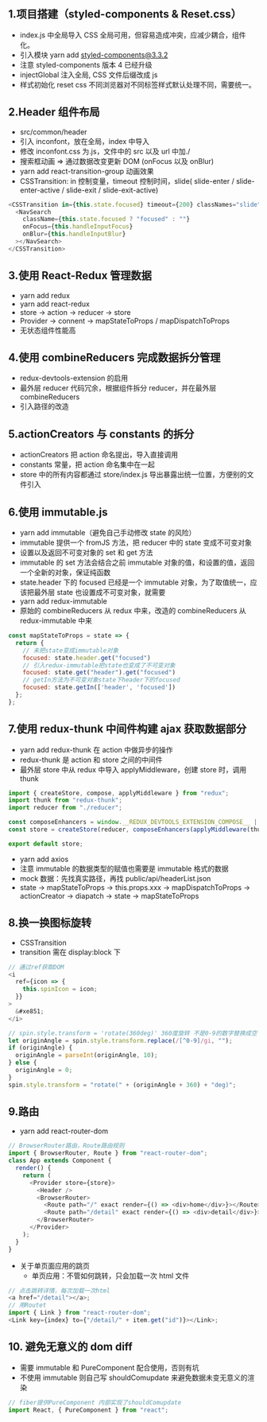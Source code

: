## 1.项目搭建（styled-components & Reset.css）

- index.js 中全局导入 CSS 全局可用，但容易造成冲突，应减少耦合，组件化。
- 引入模块 yarn add styled-components@3.3.2
- 注意 styled-components 版本 4 已经升级
- injectGlobal 注入全局, CSS 文件后缀改成 js
- 样式初始化 reset css 不同浏览器对不同标签样式默认处理不同，需要统一。

## 2.Header 组件布局

- src/common/header
- 引入 inconfont，放在全局，index 中导入
- 修改 inconfont.css 为.js，文件中的 src 以及 url 中加./
- 搜索框动画 => 通过数据改变更新 DOM (onFocus 以及 onBlur)
- yarn add react-transition-group 动画效果
- CSSTransition: in 控制变量，timeout 控制时间，slide( slide-enter / slide-enter-active / slide-exit / slide-exit-active)

```js
<CSSTransition in={this.state.focused} timeout={200} classNames="slide">
  <NavSearch
    className={this.state.focused ? "focused" : ""}
    onFocus={this.handleInputFocus}
    onBlur={this.handleInputBlur}
  ></NavSearch>
</CSSTransition>
```

## 3.使用 React-Redux 管理数据

- yarn add redux
- yarn add react-redux
- store -> action -> reducer -> store
- Provider -> connent -> mapStateToProps / mapDispatchToProps
- 无状态组件性能高

## 4.使用 combineReducers 完成数据拆分管理

- redux-devtools-extension 的启用
- 最外层 reducer 代码冗余，根据组件拆分 reducer，并在最外层 combineReducers
- 引入路径的改造

## 5.actionCreators 与 constants 的拆分

- actionCreators 把 action 命名提出，导入直接调用
- constants 常量，把 action 命名集中在一起
- store 中的所有内容都通过 store/index.js 导出暴露出统一位置，方便别的文件引入

## 6.使用 immutable.js

- yarn add immutable（避免自己手动修改 state 的风险）
- immutable 提供一个 fromJS 方法，把 reducer 中的 state 变成不可变对象
- 设置以及返回不可变对象的 set 和 get 方法
- immutable 的 set 方法会结合之前 immutable 对象的值，和设置的值，返回一个全新的对象，保证纯函数
- state.header 下的 focused 已经是一个 immutable 对象，为了取值统一，应该把最外层 state 也设置成不可变对象，就需要
- yarn add redux-immutable
- 原始的 combineReducers 从 redux 中来，改造的 combineReducers 从 redux-immutable 中来

```js
const mapStateToProps = state => {
  return {
    // 未把state变成immutable对象
    focused: state.header.get("focused")
    // 引入redux-immutable把state也变成了不可变对象
    focused: state.get("header").get("focused")
    // getIn方法为不可变对象state下header下的focused
    focused: state.getIn(['header', 'focused'])
  };
};
```

## 7.使用 redux-thunk 中间件构建 ajax 获取数据部分

- yarn add redux-thunk 在 action 中做异步的操作
- redux-thunk 是 action 和 store 之间的中间件
- 最外层 store 中从 redux 中导入 applyMiddleware，创建 store 时，调用 thunk

```js
import { createStore, compose, applyMiddleware } from "redux";
import thunk from "redux-thunk";
import reducer from "./reducer";

const composeEnhancers = window.__REDUX_DEVTOOLS_EXTENSION_COMPOSE__ || compose;
const store = createStore(reducer, composeEnhancers(applyMiddleware(thunk)));

export default store;
```

- yarn add axios
- 注意 immutable 的数据类型的赋值也需要是 immutable 格式的数据
- mock 数据：先找真实路径，再找 public/api/headerList.json
- state -> mapStateToProps -> this.props.xxx -> mapDispatchToProps -> actionCreator -> diapatch -> state -> mapStateToProps

## 8.换一换图标旋转

- CSSTransition
- transition 需在 display:block 下

```js
// 通过ref获取DOM
<i
  ref={icon => {
    this.spinIcon = icon;
  }}
>
  &#xe851;
</i>
```

```js
// spin.style.transform = 'rotate(360deg)' 360度旋转 不是0-9的数字替换成空
let originAngle = spin.style.transform.replace(/[^0-9]/gi, "");
if (originAngle) {
  originAngle = parseInt(originAngle, 10);
} else {
  originAngle = 0;
}
spin.style.transform = "rotate(" + (originAngle + 360) + "deg)";
```

## 9.路由

- yarn add react-router-dom

```js
// BrowserRouter路由，Route路由规则
import { BrowserRouter, Route } from "react-router-dom";
class App extends Component {
  render() {
    return (
      <Provider store={store}>
        <Header />
        <BrowserRouter>
          <Route path="/" exact render={() => <div>home</div>}></Route>
          <Route path="/detail" exact render={() => <div>detail</div>}></Route>
        </BrowserRouter>
      </Provider>
    );
  }
}
```

- 关于单页面应用的跳页
  - 单页应用：不管如何跳转，只会加载一次 html 文件

```js
// 点击跳转详情，每次加载一次html
<a href="/detail"></a>;
// 用Routet
import { Link } from "react-router-dom";
<Link key={index} to={"/detail/" + item.get("id")}></Link>;
```

## 10. 避免无意义的 dom diff

- 需要 immutable 和 PureComponent 配合使用，否则有坑
- 不使用 immutable 则自己写 shouldComupdate 来避免数据未变无意义的渲染

```js
// fiber提供PureComponent 内部实现了shouldComupdate
import React, { PureComponent } from "react";
```
